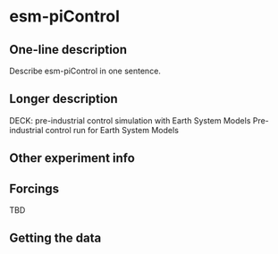 <!--- This file contains a number of sections -->
<!--- They are bounded by comments like this -->
<!--- Do not edit these sections by hand -->
<!--- Start title -->
# esm-piControl
<!--- End title -->

## One-line description

<!--- Start one-line-description -->
Describe esm-piControl in one sentence.
<!--- End one-line-description -->

## Longer description

<!--- Start longer-description -->
DECK: pre-industrial control simulation with Earth System Models
 Pre-industrial control run for Earth System Models
<!--- End longer-description -->

## Other experiment info

<!--- Start other-experiment-info -->
<!--- End other-experiment-info -->

## Forcings

<!--- Start forcings -->
TBD
<!--- End forcings -->

## Getting the data

<!--- TODO: auto-generate this -->
